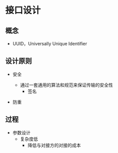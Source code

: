 # 接口设计
## 概念
- UUID，Universally Unique Identifier

## 设计原则
- 安全
	- 通过一套通用的算法和规范来保证传输的安全性
	    - 签名

- 防重

## 过程
- 参数设计
	- 复杂度低
		- 降低与对接方的对接的成本  